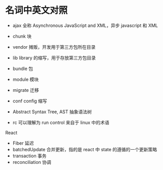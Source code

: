 # 名词中英文对照

- ajax 全称 Asynchronous JavaScript and XML，异步 javascript 和 XML
- chunk 块
- vendor 摊贩，开发用于第三方包所在目录
- lib library 的缩写，用于存放第三方包目录
- bundle 包
- module 模块
- migrate 迁移
- conf config 缩写
- Abstract Syntax Tree, AST 抽象语法树

- rc 可以理解为 run control 来自于 linux 中的术语

React

- Fiber 延迟
- batchedUpdate 合并更新，指的是 react 中 state 的遵循的一个更新策略
- transaction 事务
- reconciliation 协调
